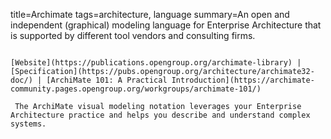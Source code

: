 title=Archimate
tags=architecture, language
summary=An open and independent (graphical) modeling language for Enterprise Architecture that is supported by different tool vendors and consulting firms.
~~~~~~

[Website](https://publications.opengroup.org/archimate-library) | [Specification](https://pubs.opengroup.org/architecture/archimate32-doc/) | [ArchiMate 101: A Practical Introduction](https://archimate-community.pages.opengroup.org/workgroups/archimate-101/)

 The ArchiMate visual modeling notation leverages your Enterprise Architecture practice and helps you describe and understand complex systems.

